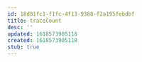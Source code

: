 ```yaml
---
id: 18d81fc1-f1fc-4f13-9388-f2a195febdbf
title: traceCount
desc: ''
updated: 1618573905118
created: 1618573905118
stub: true
---
```


